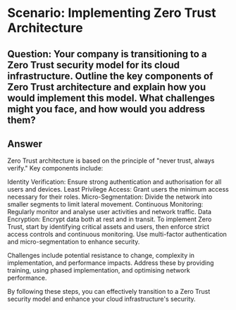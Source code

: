 # Scenario: Implementing Zero Trust Architecture 

## Question: Your company is transitioning to a Zero Trust security model for its cloud infrastructure. Outline the key components of Zero Trust architecture and explain how you would implement this model. What challenges might you face, and how would you address them? 

## Answer
 
Zero Trust architecture is based on the principle of "never trust, always verify." Key components include:

Identity Verification: Ensure strong authentication and authorisation for all users and devices.
Least Privilege Access: Grant users the minimum access necessary for their roles.
Micro-Segmentation: Divide the network into smaller segments to limit lateral movement.
Continuous Monitoring: Regularly monitor and analyse user activities and network traffic.
Data Encryption: Encrypt data both at rest and in transit.
To implement Zero Trust, start by identifying critical assets and users, then enforce strict access controls and continuous monitoring. Use multi-factor authentication and micro-segmentation to enhance security.

Challenges include potential resistance to change, complexity in implementation, and performance impacts. Address these by providing training, using phased implementation, and optimising network performance.

By following these steps, you can effectively transition to a Zero Trust security model and enhance your cloud infrastructure's security.
